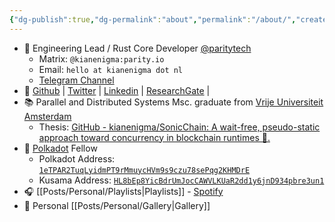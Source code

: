 ```yaml
---
{"dg-publish":true,"dg-permalink":"about","permalink":"/about/","created":"2024-09-18T20:37:11.055+01:00","updated":"2024-10-28T13:55:38.387+00:00"}
---
```


-  🦀 Engineering Lead / Rust Core Developer [@paritytech](https://twitter.com/ParityTech/)
	- Matrix: `@kianenigma:parity.io`
	- Email: `hello at kianenigma dot nl`
	- [Telegram Channel](https://t.me/+u0tGVT-QEyAyYWU0)
- 🐙 [Github](https://github.com/kianenigma) | [Twitter](https://twitter.com/kianenigma)  | [Linkedin](https://www.linkedin.com/in/kizi/) | [ResearchGate](https://www.researchgate.net/profile/Kian-Paimani) | 
- 📚 Parallel and Distributed Systems Msc. graduate from [Vrije Universiteit Amsterdam](https://twitter.com/VUamsterdam)
	- Thesis: [GitHub - kianenigma/SonicChain: A wait-free, pseudo-static approach toward concurrency in blockchain runtimes 🚀.](https://github.com/kianenigma/SonicChain?tab=readme-ov-file)
- 🔴 [Polkadot](https://www.polkadot.network) Fellow
	- Polkadot Address: [`1eTPAR2TuqLyidmPT9rMmuycHVm9s9czu78sePqg2KHMDrE`](https://polkadot.subscan.io/account/1eTPAR2TuqLyidmPT9rMmuycHVm9s9czu78sePqg2KHMDrE)
	- Kusama Address: [`HL8bEp8YicBdrUmJocCAWVLKUaR2dd1y6jnD934pbre3un1`](https://kusama.subscan.io/account/HL8bEp8YicBdrUmJocCAWVLKUaR2dd1y6jnD934pbre3un1)
- 🎧 [[Posts/Personal/Playlists\|Playlists]] - [Spotify](https://open.spotify.com/user/1248494156?si=4e6338ab8bdb4c04)
- 📸 Personal [[Posts/Personal/Gallery\|Gallery]]
